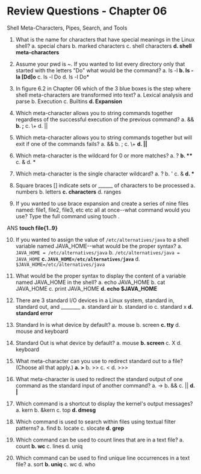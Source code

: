# Review Questions - Chapter 06

Shell Meta-Characters, Pipes, Search, and Tools

1. What is the name for characters that have special meanings in the Linux shell?
a. special chars
b. marked characters
c. shell characters
**d. shell meta-characters** 


2. Assume your pwd is ~. If you wanted to list every directory only that started with the letters "Do" what would be the command?
a. ls -l
**b. ls -la [Dd]o**
c. ls -l Do
d. ls -l Do*

3. In figure 6.2 in Chapter 06 which of the 3 blue boxes is the step where shell meta-characters are transformed into text?
a. Lexical analysis and parse
b. Execution
c. Builtins
**d. Expansion**

4. Which meta-character allows you to string commands together regardless of the successful execution of the previous command?
a. &&
**b. ;**
c. \\+
d. ||

5. Which meta-character allows you to string commands together but will exit if one of the commands fails?
a. &&
b. ;
c. \\+
**d. ||**

6. Which meta-character is the wildcard  for 0 or more matches?
a. ?
**b. \*\***
c. &
d. \*

7. Which meta-character is the single character wildcard?
a. ?
b. '
c. &
**d. \***

8. Square braces [] indicate sets or ______ of characters to be processed
a. numbers
b. letters
**c. characters**
d. ranges

9. If you wanted to use brace expansion and create a series of nine files named: file1, file2, file3, etc etc all at once--what command would you use?  Type the full command using touch .

ANS   **touch file{1..9}**


10. If you wanted to assign the value of `/etc/alternatives/java` to a shell variable named JAVA_HOME--what would be the proper syntax?
a. `JAVA_HOME = /etc/alternatives/java`
b. `/etc/alternatives/java = JAVA_HOME`
**c. `JAVA_HOME=/etc/alternatives/java`**
d. `$JAVA_HOME=/etc/alternatives/java`

11. What would be the proper syntax to display the content of a variable named JAVA_HOME in the shell?
a. echo JAVA_HOME
b. cat JAVA_HOME
c. print JAVA_HOME
**d. echo $JAVA_HOME**

12. There are 3 standard I/O devices in a Linux system, standard in, standard out, and ________
a. standard air
b. standard io
c. standard x
**d. standard error**

13. Standard In is what device by default?
a. mouse
b. screen
**c. tty**
d. mouse and keyboard

14. Standard Out is what device by default?
a.  mouse
**b.  screen**
c.  X
d.  keyboard

15. What meta-character can you use to redirect standard out to a file? (Choose all that apply.)
**a. \>**
b. \>\>
c. \<
d. \>\>\>

16. What meta-character is used to redirect the standard output of one command as the standard input of another command?
a. ->
b. &&
c. ||
**d. \|**

17. Which command is a shortcut to display the kernel's output messages?
a. kern
b. &kern
c. top
**d. dmesg**

18. Which command is used to search within files using textual filter patterns?
a. find
b. locate
c. slocate
**d. grep**

19. Which command can be used to count lines that are in a text file?
a. count
**b. wc**
c. lines
d. uniq

20. Which command can be used to find unique line occurrences in a text file? 
a. sort
**b. uniq**
c. wc
d. who
